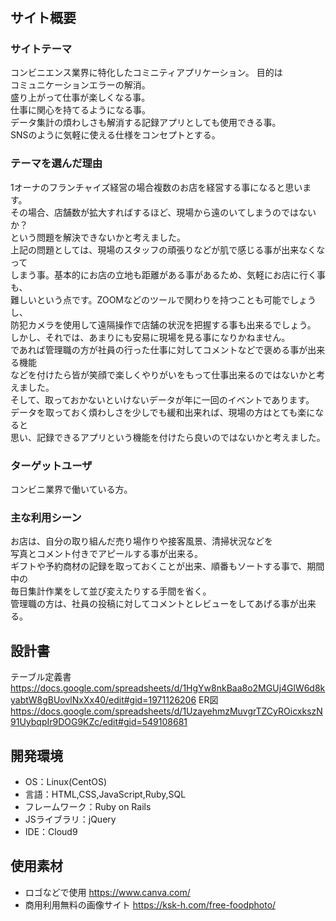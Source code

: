 # <ShereWork>

## サイト概要
### サイトテーマ
コンビニエンス業界に特化したコミニティアプリケーション。
目的は<br>
コミュニケーションエラーの解消。<br>
盛り上がって仕事が楽しくなる事。<br>
仕事に関心を持てるようになる事。<br>
データ集計の煩わしさも解消する記録アプリとしても使用できる事。<br>
SNSのように気軽に使える仕様をコンセプトとする。<br>

### テーマを選んだ理由
1オーナのフランチャイズ経営の場合複数のお店を経営する事になると思います。<br>
その場合、店舗数が拡大すればするほど、現場から遠のいてしまうのではないか？<br>
という問題を解決できないかと考えました。<br>
上記の問題としては、現場のスタッフの頑張りなどが肌で感じる事が出来なくなって<br>
しまう事。基本的にお店の立地も距離がある事があるため、気軽にお店に行く事も、<br>
難しいという点です。ZOOMなどのツールで関わりを持つことも可能でしょうし、<br>
防犯カメラを使用して遠隔操作で店舗の状況を把握する事も出来るでしょう。<br>
しかし、それでは、あまりにも安易に現場を見る事になりかねません。<br>
であれば管理職の方が社員の行った仕事に対してコメントなどで褒める事が出来る機能<br>
などを付けたら皆が笑顔で楽しくやりがいをもって仕事出来るのではないかと考えました。<br>
そして、取っておかないといけないデータが年に一回のイベントであります。<br>
データを取っておく煩わしさを少しでも緩和出来れば、現場の方はとても楽になると<br>
思い、記録できるアプリという機能を付けたら良いのではないかと考えました。<br>


### ターゲットユーザ
コンビニ業界で働いている方。<br>

### 主な利用シーン
お店は、自分の取り組んだ売り場作りや接客風景、清掃状況などを<br>
写真とコメント付きでアピールする事が出来る。<br>
ギフトや予約商材の記録を取っておくことが出来、順番もソートする事で、期間中の<br>
毎日集計作業をして並び変えたりする手間を省く。<br>
管理職の方は、社員の投稿に対してコメントとレビューをしてあげる事が出来る。<br>

## 設計書
テーブル定義書<br> https://docs.google.com/spreadsheets/d/1HgYw8nkBaa8o2MGUj4GlW6d8kyabtW8gBUovlNxXx40/edit#gid=1971126206
ER図<br> https://docs.google.com/spreadsheets/d/1UzayehmzMuvgrTZCyROicxkszN91UybqpIr9DOG9KZc/edit#gid=549108681
## 開発環境
- OS：Linux(CentOS)
- 言語：HTML,CSS,JavaScript,Ruby,SQL
- フレームワーク：Ruby on Rails
- JSライブラリ：jQuery
- IDE：Cloud9

## 使用素材
- ロゴなどで使用 https://www.canva.com/
- 商用利用無料の画像サイト https://ksk-h.com/free-foodphoto/